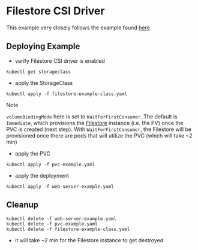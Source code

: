 # Filestore CSI Driver
This example very closely follows the example found [here](https://cloud.google.com/kubernetes-engine/docs/how-to/persistent-volumes/filestore-csi-driver#access_a_volume_using_the)


## Deploying Example
- verify Filestore CSI driver is enabled
```
kubectl get storageclass
```

- apply the StorageClass
```
kubectl apply -f filestore-example-class.yaml
```

> [!NOTE]
> `volumeBindingMode` here is set to `WaitForFirstConsumer`.  The default is `Immediate`, which provisions the [Filestore](https://cloud.google.com/filestore) instance (i.e. the PV) once the PVC is created (next step).  With `WaitForFirstConsumer`, the Filestore will be provisioned once there are pods that will utilize the PVC (which will take ~2 min)

- apply the PVC
```
kubectl apply -f pvc-example.yaml
```

- apply the deployment
```
kubectl apply -f web-server-example.yaml
```

## Cleanup
```
kubectl delete -f web-server-example.yaml
kubectl delete -f pvc-example.yaml
kubectl delete -f filestore-example-class.yaml
```
- it will take ~2 min for the Filestore instance to get destroyed
